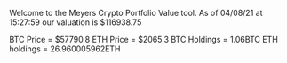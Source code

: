 Welcome to the Meyers Crypto Portfolio Value tool. 
As of 04/08/21 at 15:27:59 our valuation is $116938.75 

BTC Price = $57790.8
 ETH Price = $2065.3
BTC Holdings = 1.06BTC
 ETH holdings = 26.960005962ETH 
